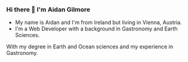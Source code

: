 ### Hi there 👋 I'm Aidan Gilmore

- My name is Aidan and I'm from Ireland but living in Vienna, Austria.
- I'm a Web Developer with a background in Gastronomy and Earth Sciences.

With my degree in Earth and Ocean sciences and my experience in Gastronomy.

<!--
**madillus/madillus** is a ✨ _special_ ✨ repository because its `README.md` (this file) appears on your GitHub profile.

Here are some ideas to get you started:

- 🔭 I’m currently working on ...
- 🌱 I’m currently learning ...
- 👯 I’m looking to collaborate on ...
- 🤔 I’m looking for help with ...
- 💬 Ask me about ...
- 📫 How to reach me: ...
- 😄 Pronouns: ...
- ⚡ Fun fact: ...
-->
